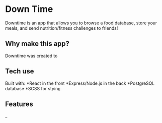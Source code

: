 # Down Time

Downtime is an app that allows you to browse a food database, store your meals, and send nutrition/fitness challenges to friends!

## Why make this app?

Downtime was created to

## Tech use

Built with:
*React in the front
*Express/Node.js in the back
*PostgreSQL database
*SCSS for stying

## Features

\_
